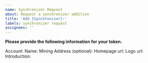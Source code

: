```yaml
---
name: Synchronizer Request
about: Request a synchronizer addition
title: 'Add {Synchronizer}:'
labels: synchronizer request
assignees: ''
---
```


**Please provide the following information for your token.**

Account: 
Name: 
Mining Address (optional): 
Homepage url: 
Logo url: 
Introduction: 
